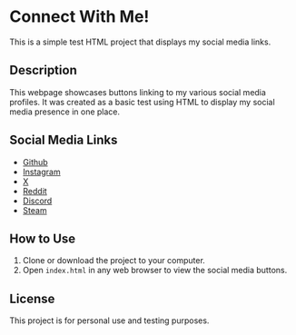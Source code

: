 # Connect With Me!

This is a simple test HTML project that displays my social media links.

## Description

This webpage showcases buttons linking to my various social media profiles. It was created as a basic test using HTML to display my social media presence in one place.

## Social Media Links

- [Github](https://github.com/oxyoxy1)
- [Instagram](https://www.instagram.com/hookedonoxy)
- [X](https://x.com/oxycaution)
- [Reddit](https://www.reddit.com/user/Sea-Fuel-7150/)
- [Discord](https://discordapp.com/users/483791718920093697)
- [Steam](https://steamcommunity.com/id/oxycaution/)

## How to Use

1. Clone or download the project to your computer.
2. Open `index.html` in any web browser to view the social media buttons.

## License

This project is for personal use and testing purposes.
